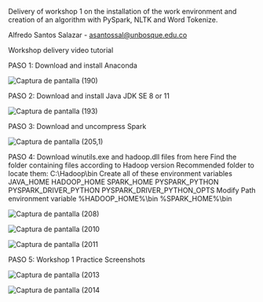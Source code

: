 Delivery of workshop 1 on the installation of the work environment and creation of an algorithm with PySpark, NLTK and Word Tokenize.

Alfredo Santos Salazar - asantossal@unbosque.edu.co 

Workshop delivery video tutorial 


PASO 1:
Download and install Anaconda 

![Captura de pantalla (190)](https://user-images.githubusercontent.com/70605764/157360744-f7680d79-4d39-46c1-a6a4-c49f5226a811.png)

PASO 2:
Download and install Java JDK SE 8 or 11

![Captura de pantalla (193)](https://user-images.githubusercontent.com/70605764/157361138-9275e9aa-e85c-49f3-aead-bf67be21985c.png)

PASO 3:
Download and uncompress Spark

![Captura de pantalla (205,1)](https://user-images.githubusercontent.com/70605764/157361226-ccb005c6-79f3-4fc1-9301-7846930db53a.png)

PASO 4:
Download winutils.exe and hadoop.dll files from here
Find the folder containing files according to Hadoop version
Recommended folder to locate them: C:\Hadoop\bin
Create all of these environment variables
JAVA_HOME
HADOOP_HOME
SPARK_HOME
PYSPARK_PYTHON
PYSPARK_DRIVER_PYTHON
PYSPARK_DRIVER_PYTHON_OPTS
Modify Path environment variable
%HADOOP_HOME%\bin
%SPARK_HOME%\bin

![Captura de pantalla (208)](https://user-images.githubusercontent.com/70605764/157361321-97d0d518-3cdd-4115-a68b-a7a56e8978c0.png)

![Captura de pantalla (2010](https://user-images.githubusercontent.com/70605764/157361437-fcd69676-c966-40ce-8efc-157c2d125313.png)

![Captura de pantalla (2011](https://user-images.githubusercontent.com/70605764/157361467-82b546fd-0fcf-4166-997f-5947ee56253e.png)

PASO 5:
Workshop 1 Practice Screenshots

![Captura de pantalla (2013](https://user-images.githubusercontent.com/70605764/157361574-3ee47641-f44c-48a6-91ab-e56206083741.png)

![Captura de pantalla (2014](https://user-images.githubusercontent.com/70605764/157361584-553572d4-bf3e-4ee8-a35e-b599b1e89c2d.png)

